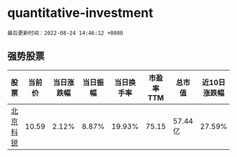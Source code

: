 # quantitative-investment

`最后更新时间：2022-08-24 14:46:12 +0800`

## 强势股票

|股票|当前价|当日涨跌幅|当日振幅|当日换手率|市盈率TTM|总市值|近10日涨跌幅|
|----|----|----|----|----|----|----|----|
|[北京科锐](https://xueqiu.com/S/SZ002350)|10.59|2.12%|8.87%|19.93%|75.15|57.44亿|27.59%|
